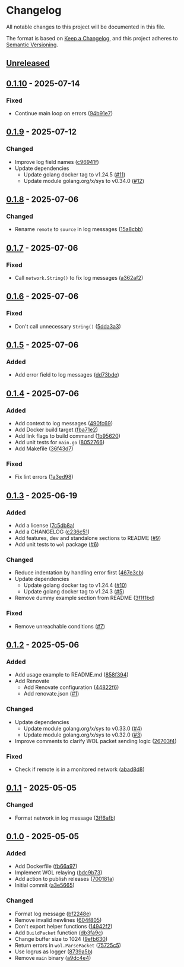 # Changelog

All notable changes to this project will be documented in this file.

The format is based on [Keep a Changelog](https://keepachangelog.com/en/1.1.0/),
and this project adheres to [Semantic Versioning](https://semver.org/spec/v2.0.0.html).

## [Unreleased]

## [0.1.10] - 2025-07-14

### Fixed

- Continue main loop on errors ([94b91e7](https://github.com/danroc/wol-repeater/commit/94b91e7))

## [0.1.9] - 2025-07-12

### Changed

- Improve log field names ([c96941f](https://github.com/danroc/wol-repeater/commit/c96941f))
- Update dependencies
  - Update golang docker tag to v1.24.5 ([#11](https://github.com/danroc/wol-repeater/pull/11))
  - Update module golang.org/x/sys to v0.34.0 ([#12](https://github.com/danroc/wol-repeater/pull/12))

## [0.1.8] - 2025-07-06

### Changed

- Rename `remote` to `source` in log messages ([15a8cbb](https://github.com/danroc/wol-repeater/commit/15a8cbb))

## [0.1.7] - 2025-07-06

### Fixed

- Call `network.String()` to fix log messages ([a362af2](https://github.com/danroc/wol-repeater/commit/a362af2))

## [0.1.6] - 2025-07-06

### Fixed

- Don't call unnecessary `String()` ([5dda3a3](https://github.com/danroc/wol-repeater/commit/5dda3a3))

## [0.1.5] - 2025-07-06

### Added

- Add error field to log messages ([dd73bde](https://github.com/danroc/wol-repeater/commit/dd73bde))

## [0.1.4] - 2025-07-06

### Added

- Add context to log messages ([490fc69](https://github.com/danroc/wol-repeater/commit/490fc69))
- Add Docker build target ([fba71e2](https://github.com/danroc/wol-repeater/commit/fba71e2))
- Add link flags to build command ([1b95620](https://github.com/danroc/wol-repeater/commit/1b95620))
- Add unit tests for `main.go` ([8052766](https://github.com/danroc/wol-repeater/commit/8052766))
- Add Makefile ([36f43d7](https://github.com/danroc/wol-repeater/commit/36f43d7))

### Fixed

- Fix lint errors ([1a3ed98](https://github.com/danroc/wol-repeater/commit/1a3ed98))

## [0.1.3] - 2025-06-19

### Added

- Add a license ([7c5db8a](https://github.com/danroc/wol-repeater/commit/7c5db8a))
- Add a CHANGELOG ([c236c51](https://github.com/danroc/wol-repeater/commit/c236c51))
- Add features, dev and standalone sections to README ([#9](https://github.com/danroc/wol-repeater/pull/9))
- Add unit tests to `wol` package ([#6](https://github.com/danroc/wol-repeater/pull/6))

### Changed

- Reduce indentation by handling error first ([467e3cb](https://github.com/danroc/wol-repeater/commit/467e3cb))
- Update dependencies
  - Update golang docker tag to v1.24.4 ([#10](https://github.com/danroc/wol-repeater/pull/10))
  - Update golang docker tag to v1.24.3 ([#5](https://github.com/danroc/wol-repeater/pull/5))
- Remove dummy example section from README ([3f1f1bd](https://github.com/danroc/wol-repeater/commit/3f1f1bd))

### Fixed

- Remove unreachable conditions ([#7](https://github.com/danroc/wol-repeater/pull/7))

## [0.1.2] - 2025-05-06

### Added

- Add usage example to README.md ([858f394](https://github.com/danroc/wol-repeater/commit/858f394))
- Add Renovate
  - Add Renovate configuration ([44822f6](https://github.com/danroc/wol-repeater/commit/44822f6))
  - Add renovate.json ([#1](https://github.com/danroc/wol-repeater/pull/1))

### Changed

- Update dependencies
  - Update module golang.org/x/sys to v0.33.0 ([#4](https://github.com/danroc/wol-repeater/pull/4))
  - Update module golang.org/x/sys to v0.32.0 ([#3](https://github.com/danroc/wol-repeater/pull/3))
- Improve comments to clarify WOL packet sending logic ([26703f4](https://github.com/danroc/wol-repeater/commit/26703f4))

### Fixed

- Check if remote is in a monitored network ([abad8d8](https://github.com/danroc/wol-repeater/commit/abad8d8))

## [0.1.1] - 2025-05-05

### Changed

- Format network in log message ([3ff6afb](https://github.com/danroc/wol-repeater/commit/3ff6afb))

## [0.1.0] - 2025-05-05

### Added

- Add Dockerfile ([fb66a97](https://github.com/danroc/wol-repeater/commit/fb66a97))
- Implement WOL relaying ([bdc9b73](https://github.com/danroc/wol-repeater/commit/bdc9b73))
- Add action to publish releases ([700181a](https://github.com/danroc/wol-repeater/commit/700181a))
- Initial commit ([a3e5665](https://github.com/danroc/wol-repeater/commit/a3e5665))

### Changed

- Format log message ([bf2248e](https://github.com/danroc/wol-repeater/commit/bf2248e))
- Remove invalid newlines ([604f805](https://github.com/danroc/wol-repeater/commit/604f805))
- Don't export helper functions ([14942f2](https://github.com/danroc/wol-repeater/commit/14942f2))
- Add `BuildPacket` function ([db3fa9c](https://github.com/danroc/wol-repeater/commit/db3fa9c))
- Change buffer size to 1024 ([9efb630](https://github.com/danroc/wol-repeater/commit/9efb630))
- Return errors in `wol.ParsePacket` ([75725c5](https://github.com/danroc/wol-repeater/commit/75725c5))
- Use logrus as logger ([8739a5b](https://github.com/danroc/wol-repeater/commit/8739a5b))
- Remove `main` binary ([a9dc4e4](https://github.com/danroc/wol-repeater/commit/a9dc4e4))

[Unreleased]: https://github.com/danroc/wol-repeater/compare/v0.1.10...HEAD
[0.1.10]: https://github.com/danroc/wol-repeater/compare/v0.1.9...v0.1.10
[0.1.9]: https://github.com/danroc/wol-repeater/compare/v0.1.8...v0.1.9
[0.1.8]: https://github.com/danroc/wol-repeater/compare/v0.1.7...v0.1.8
[0.1.7]: https://github.com/danroc/wol-repeater/compare/v0.1.6...v0.1.7
[0.1.6]: https://github.com/danroc/wol-repeater/compare/v0.1.5...v0.1.6
[0.1.5]: https://github.com/danroc/wol-repeater/compare/v0.1.4...v0.1.5
[0.1.4]: https://github.com/danroc/wol-repeater/compare/v0.1.3...v0.1.4
[0.1.3]: https://github.com/danroc/wol-repeater/compare/v0.1.2...v0.1.3
[0.1.2]: https://github.com/danroc/wol-repeater/compare/v0.1.1...v0.1.2
[0.1.1]: https://github.com/danroc/wol-repeater/compare/v0.1.0...v0.1.1
[0.1.0]: https://github.com/danroc/wol-repeater/releases/tag/v0.1.0
